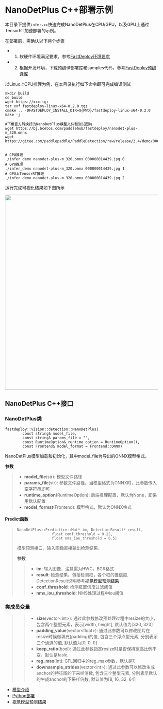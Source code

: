 # NanoDetPlus C++部署示例

本目录下提供`infer.cc`快速完成NanoDetPlus在CPU/GPU，以及GPU上通过TensorRT加速部署的示例。

在部署前，需确认以下两个步骤

- 1. 软硬件环境满足要求，参考[FastDeploy环境要求](../../../../../docs/quick_start/requirements.md)  
- 2. 根据开发环境，下载预编译部署库和samples代码，参考[FastDeploy预编译库](../../../../../docs/compile/prebuild_libraries.md)

以Linux上CPU推理为例，在本目录执行如下命令即可完成编译测试

```
mkdir build
cd build
wget https://xxx.tgz
tar xvf fastdeploy-linux-x64-0.2.0.tgz
cmake .. -DFASTDEPLOY_INSTALL_DIR=${PWD}/fastdeploy-linux-x64-0.2.0
make -j

#下载官方转换好的NanoDetPlus模型文件和测试图片
wget https://bj.bcebos.com/paddlehub/fastdeploy/nanodet-plus-m_320.onnx
wget https://gitee.com/paddlepaddle/PaddleDetection/raw/release/2.4/demo/000000014439.jpg


# CPU推理
./infer_demo nanodet-plus-m_320.onnx 000000014439.jpg 0
# GPU推理
./infer_demo nanodet-plus-m_320.onnx 000000014439.jpg 1
# GPU上TensorRT推理
./infer_demo nanodet-plus-m_320.onnx 000000014439.jpg 2
```

运行完成可视化结果如下图所示

<img width="640" src="https://user-images.githubusercontent.com/67993288/184301689-87ee5205-2eff-4204-b615-24c400f01323.jpg">

## NanoDetPlus C++接口

### NanoDetPlus类

```
fastdeploy::vision::detection::NanoDetPlus(
        const string& model_file,
        const string& params_file = "",
        const RuntimeOption& runtime_option = RuntimeOption(),
        const Frontend& model_format = Frontend::ONNX)
```

NanoDetPlus模型加载和初始化，其中model_file为导出的ONNX模型格式。

**参数**

> * **model_file**(str): 模型文件路径
> * **params_file**(str): 参数文件路径，当模型格式为ONNX时，此参数传入空字符串即可
> * **runtime_option**(RuntimeOption): 后端推理配置，默认为None，即采用默认配置
> * **model_format**(Frontend): 模型格式，默认为ONNX格式

#### Predict函数

> ```
> NanoDetPlus::Predict(cv::Mat* im, DetectionResult* result,
>                 float conf_threshold = 0.25,
>                 float nms_iou_threshold = 0.5)
> ```
>
> 模型预测接口，输入图像直接输出检测结果。
>
> **参数**
>
> > * **im**: 输入图像，注意需为HWC，BGR格式
> > * **result**: 检测结果，包括检测框，各个框的置信度, DetectionResult说明参考[视觉模型预测结果](../../../../../docs/api/vision_results/)
> > * **conf_threshold**: 检测框置信度过滤阈值
> > * **nms_iou_threshold**: NMS处理过程中iou阈值

### 类成员变量

> > * **size**(vector&lt;int&gt;): 通过此参数修改预处理过程中resize的大小，包含两个整型元素，表示[width, height], 默认值为[320, 320]
> > * **padding_value**(vector&lt;float&gt;): 通过此参数可以修改图片在resize时候做填充(padding)的值, 包含三个浮点型元素, 分别表示三个通道的值, 默认值为[0, 0, 0]
> > * **keep_ratio**(bool): 通过此参数指定resize时是否保持宽高比例不变，默认是fasle.
> > * **reg_max**(int): GFL回归中的reg_max参数，默认是7.
> > * **downsample_strides**(vector&lt;int&gt;): 通过此参数可以修改生成anchor的特征图的下采样倍数, 包含三个整型元素, 分别表示默认的生成anchor的下采样倍数, 默认值为[8, 16, 32, 64]

- [模型介绍](../../)
- [Python部署](../python)
- [视觉模型预测结果](../../../../../docs/api/vision_results/)
